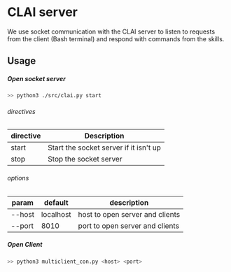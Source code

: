 # CLAI server

We use socket communication with the CLAI server to listen to requests from the client (Bash terminal)
and respond with commands from the skills.

## Usage

##### Open socket server
```bash
>> python3 ./src/clai.py start 
```
###### directives
|directive|Description |
|--------|-------------| 
| start| Start the socket server if it isn't up | 
| stop     | Stop the socket server       | 

###### options
 
| param | default | description |
|--------|-------------|-------------|
| --host | localhost | host to open server and clients |
| --port | 8010 | port to open server and clients |

 
##### Open Client
```bash
>> python3 multiclient_con.py <host> <port>
```

